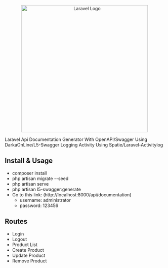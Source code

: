 <p align="center"><a href="https://laravel.com" target="_blank"><img src="https://raw.githubusercontent.com/laravel/art/master/logo-lockup/5%20SVG/2%20CMYK/1%20Full%20Color/laravel-logolockup-cmyk-red.svg" width="400" alt="Laravel Logo"></a></p>


Laravel Api Documentation Generator With OpenAPI/Swagger Using DarkaOnLine/L5-Swagger
Logging Activity Using Spatie/Laravel-Activitylog

## Install & Usage
- composer install
- php artisan migrate --seed
- php artisan serve
- php artisan l5-swagger:generate
- Go to this link: (http://localhost:8000/api/documentation)
    - username: administrator
    - password: 123456


## Routes
- Login
- Logout
- Product List
- Create Product 
- Update Product 
- Remove Product 
